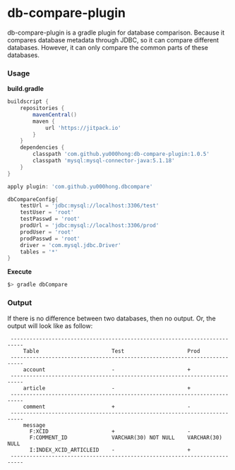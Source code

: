 # db-compare-plugin

db-compare-plugin is a gradle plugin for database comparison. Because it
compares database metadata through JDBC, so it can compare different databases.
However, it can only compare the common parts of these databases.

### Usage

**build.gradle**

```groovy
buildscript {
    repositories {
        mavenCentral()
        maven {
            url 'https://jitpack.io'
        }
    }
    dependencies {
        classpath 'com.github.yu000hong:db-compare-plugin:1.0.5'
        classpath 'mysql:mysql-connector-java:5.1.18'
    }
}

apply plugin: 'com.github.yu000hong.dbcompare'

dbCompareConfig{
    testUrl = 'jdbc:mysql://localhost:3306/test'
    testUser = 'root'
    testPasswd = 'root'
    prodUrl = 'jdbc:mysql://localhost:3306/prod'
    prodUser = 'root'
    prodPasswd = 'root'
    driver = 'com.mysql.jdbc.Driver'
    tables = '*'
}
```

**Execute**

```bash
$> gradle dbCompare
```

### Output

If there is no difference between two databases, then no output. Or, the output will look like as follow:

```
 --------------------------------------------------------------------------
     Table                       Test                    Prod
 --------------------------------------------------------------------------
     account                     -                       +
 --------------------------------------------------------------------------
     article                     -                       +
 --------------------------------------------------------------------------
     comment                     +                       -
 --------------------------------------------------------------------------
     message
       F:XCID                    +                       -
       F:COMMENT_ID              VARCHAR(30) NOT NULL    VARCHAR(30) NULL
       I:INDEX_XCID_ARTICLEID    -                       +
 --------------------------------------------------------------------------
```